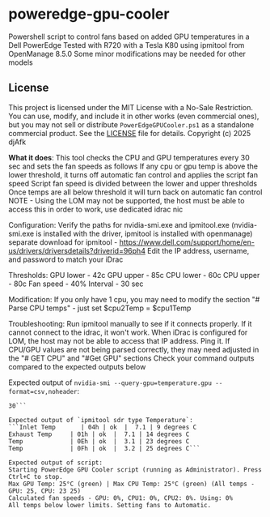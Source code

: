 # poweredge-gpu-cooler
Powershell script to control fans based on added GPU temperatures in a Dell PowerEdge
Tested with R720 with a Tesla K80 using ipmitool from OpenManage 8.5.0
Some minor modifications may be needed for other models

## License
This project is licensed under the MIT License with a No-Sale Restriction. You can use, modify, and include it in other works (even commercial ones), but you may not sell or distribute `PowerEdgeGPUCooler.ps1` as a standalone commercial product. See the [LICENSE](LICENSE) file for details.
Copyright (c) 2025 djAfk

**What it does**:
This tool checks the CPU and GPU temperatures every 30 sec and sets the fan speeds as follows
If any cpu or gpu temp is above the lower threshold, it turns off automatic fan control and applies the script fan speed
Script fan speed is divided between the lower and upper thresholds
Once temps are all below threshold it will turn back on automatic fan control
NOTE - Using the LOM may not be supported, the host must be able to access this in order to work, use dedicated idrac nic

Configuration:
Verify the paths for nvidia-smi.exe and ipmitool.exe
(nvidia-smi.exe is installed with the driver, ipmitool is installed with openmanage)
separate download for ipmitool - https://www.dell.com/support/home/en-us/drivers/driversdetails?driverid=96ph4
Edit the IP address, username, and password to match your iDrac

Thresholds:
GPU lower - 42c
GPU upper - 85c
CPU lower - 60c
CPU upper - 80c
Fan speed - 40%
Interval - 30 sec

Modification:
If you only have 1 cpu, you may need to modify the section "# Parse CPU temps" - just set $cpu2Temp = $cpu1Temp

Troubleshooting:
Run ipmitool manually to see if it connects properly.  If it cannot connect to the idrac, it won't work.
When iDrac is configured for LOM, the host may not be able to access that IP address.  Ping it.
If CPU/GPU values are not being parsed correctly, they may need adjusted in the "# GET CPU" and "#Get GPU" sections
Check your command outputs compared to the expected outputs below

Expected output of `nvidia-smi --query-gpu=temperature.gpu --format=csv,noheader`:
```25
30```

Expected output of `ipmitool sdr type Temperature`:
```Inlet Temp       | 04h | ok  |  7.1 | 9 degrees C
Exhaust Temp     | 01h | ok  |  7.1 | 14 degrees C
Temp             | 0Eh | ok  |  3.1 | 23 degrees C
Temp             | 0Fh | ok  |  3.2 | 25 degrees C```

Expected output of script:
Starting PowerEdge GPU Cooler script (running as Administrator). Press Ctrl+C to stop.
Max GPU Temp: 25°C (green) | Max CPU Temp: 25°C (green) (All temps - GPU: 25, CPU: 23 25)
Calculated fan speeds - GPU: 0%, CPU1: 0%, CPU2: 0%. Using: 0%
All temps below lower limits. Setting fans to Automatic.
